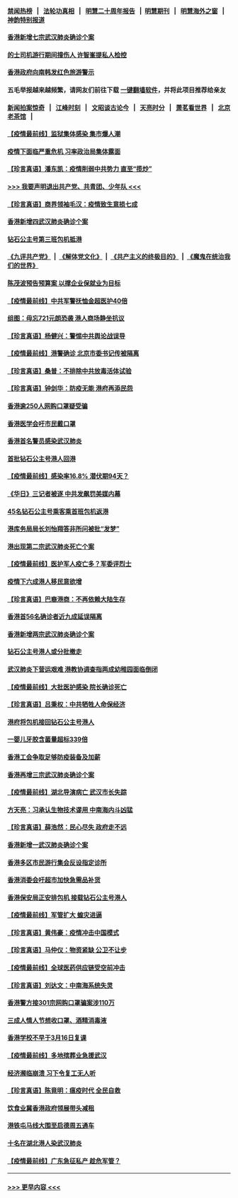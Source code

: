 #### [禁闻热榜](热点新闻.md?=0)  &nbsp;&nbsp;|&nbsp;&nbsp; [法轮功真相](https://github.com/gfw-breaker/truth/blob/master/README.md?=0) &nbsp;&nbsp;|&nbsp;&nbsp; [明慧二十周年报告](https://github.com/gfw-breaker/mh-reports/blob/master/README.md?=0) &nbsp;&nbsp;|&nbsp;&nbsp;[明慧期刊](https://github.com/gfw-breaker/mh-qikan) &nbsp;&nbsp;|&nbsp;&nbsp; [明慧海外之窗](https://github.com/gfw-breaker/mh-news/blob/master/README.md?=0) &nbsp;&nbsp;|&nbsp;&nbsp; [神韵特别报道](https://github.com/gfw-breaker/mh-news/blob/master/shenyun.md?=0)
#### [香港新增七宗武汉肺炎确诊个案](../pages/nsc415/n11893498.md?t=02260531) 
#### [的士司机游行期间撞伤人 许智峯提私人检控](../pages/nsc415/n11893483.md?t=02260531) 
#### [香港政府向南韩发红色旅游警示](../pages/nsc415/n11893398.md?t=02260531) 
#### 五毛举报越来越频繁，请网友们前往下载 [一键翻墙软件](https://github.com/gfw-breaker/ssr-accounts)，并将此项目推荐给亲友
#### [新闻拍案惊奇](https://github.com/gfw-breaker/banned-news/blob/master/pages/link4.md) &nbsp;&nbsp;|&nbsp;&nbsp; [江峰时刻](https://github.com/gfw-breaker/banned-news/blob/master/pages/link4.md) &nbsp;&nbsp;|&nbsp;&nbsp; [文昭谈古论今](https://github.com/gfw-breaker/banned-news/blob/master/pages/link4.md) &nbsp;&nbsp;|&nbsp;&nbsp; [天亮时分](https://github.com/gfw-breaker/banned-news/blob/master/pages/link4.md) &nbsp;&nbsp;|&nbsp;&nbsp; [萧茗看世界](https://github.com/gfw-breaker/banned-news/blob/master/pages/link4.md) &nbsp;&nbsp;|&nbsp;&nbsp; [北京老茶馆](https://github.com/gfw-breaker/banned-news/blob/master/pages/link4.md) &nbsp;&nbsp;|&nbsp;&nbsp; 
#### [【疫情最前线】监狱集体感染 集市爆人潮](../pages/nsc415/n11893181.md?t=02260531) 
#### [疫情下面临严重危机  习率政治局集体露面](../pages/nsc415/n11893305.md?t=02260531) 
#### [【珍言真语】潘东凯：疫情削弱中共势力 直至“揽炒”](../pages/nsc415/n11892866.md?t=02260531) 
#### [>>> 我要声明退出共产党、共青团、少年队 <<<](https://github.com/begood0513/goodnews/blob/master/quit/letter.md) 
#### [【珍言真语】商界领袖毛汉：疫情致生意损七成](../pages/nsc415/n11890348.md?t=02260531) 
#### [香港新增四武汉肺炎确诊个案](../pages/nsc415/n11890610.md?t=02260531) 
#### [钻石公主号第三班包机抵港](../pages/nsc415/n11890645.md?t=02260531) 
#### [《九评共产党》](https://github.com/begood0513/9ping.md/blob/master/README.md) &nbsp;|&nbsp; [《解体党文化》](../../../../jtdwh.md/blob/master/README.md)  &nbsp;|&nbsp; [《共产主义的终极目的》](../../../../gczydzjmd.md/blob/master/README.md) &nbsp;|&nbsp; [《魔鬼在统治我们的世界》](../../../../mgztzwmdsj.md/blob/master/README.md) 
#### [陈茂波预告预算案 以撑企业保就业为目标](../pages/nsc415/n11890574.md?t=02260531) 
#### [【疫情最前线】中共军警抚恤金超医护40倍](../pages/nsc415/n11890458.md?t=02260531) 
#### [组图：毋忘721元朗恐袭 港人商场静坐抗议](../pages/nsc415/n11876882.md?t=02260531) 
#### [【珍言真语】杨健兴：警惕中共舆论战误导](../pages/nsc415/n11888131.md?t=02260531) 
#### [【疫情最前线】港警确诊 北京市委书记传被隔离](../pages/nsc415/n11886872.md?t=02260531) 
#### [【珍言真语】桑普：不排除中共放毒活体试验](../pages/nsc415/n11886832.md?t=02260531) 
#### [【珍言真语】钟剑华：防疫无能 港府再添民怨](../pages/nsc415/n11884504.md?t=02260531) 
#### [香港逾250人网购口罩疑受骗](../pages/nsc415/n11884388.md?t=02260531) 
#### [香港医学会吁市民戴口罩](../pages/nsc415/n11884367.md?t=02260531) 
#### [香港首名警员感染武汉肺炎](../pages/nsc415/n11884357.md?t=02260531) 
#### [首批钻石公主号港人回港](../pages/nsc415/n11884333.md?t=02260531) 
#### [【疫情最前线】感染率16.8% 潜伏期94天？](../pages/nsc415/n11884256.md?t=02260531) 
#### [《华日》三记者被逐 中共发飙罚美媒内幕](../pages/nsc415/n11884184.md?t=02260531) 
#### [45名钻石公主号乘客乘首班包机返港](../pages/nsc415/n11881770.md?t=02260531) 
#### [港库务局局长刘怡翔答非所问被批“发梦”](../pages/nsc415/n11881752.md?t=02260531) 
#### [港出现第二宗武汉肺炎死亡个案](../pages/nsc415/n11881736.md?t=02260531) 
#### [【疫情最前线】医护军人疫亡多？军委评烈士](../pages/nsc415/n11881655.md?t=02260531) 
#### [疫情下六成港人移民意欲增](../pages/nsc415/n11881699.md?t=02260531) 
#### [【珍言真语】巴裔港商：不再依赖大陆生存](../pages/nsc415/n11881126.md?t=02260531) 
#### [香港首56名确诊者近九成延误隔离](../pages/nsc415/n11879079.md?t=02260531) 
#### [香港新增两宗武汉肺炎确诊个案](../pages/nsc415/n11879064.md?t=02260531) 
#### [钻石公主号港人或分批撤走](../pages/nsc415/n11879029.md?t=02260531) 
#### [武汉肺炎下营运艰难 港教协调查指两成幼稚园面临倒闭](../pages/nsc415/n11878989.md?t=02260531) 
#### [【疫情最前线】大批医护感染 院长确诊死亡](../pages/nsc415/n11878595.md?t=02260531) 
#### [【珍言真语】吕秉权：中共牺牲人命保经济](../pages/nsc415/n11878390.md?t=02260531) 
#### [港府将包机接回钻石公主号港人](../pages/nsc415/n11876352.md?t=02260531) 
#### [一婴儿牙胶含菌量超标339倍](../pages/nsc415/n11876336.md?t=02260531) 
#### [香港工会争取足够防疫装备及加薪](../pages/nsc415/n11876313.md?t=02260531) 
#### [香港再增三宗武汉肺炎确诊个案](../pages/nsc415/n11876297.md?t=02260531) 
#### [【疫情最前线】湖北导演病亡 武汉市长失踪](../pages/nsc415/n11876272.md?t=02260531) 
#### [方天亮：习承认生物技术谬用 中南海内斗凶猛](../pages/nsc415/n11873679.md?t=02260531) 
#### [【珍言真语】薛浩然：民心尽失 政府走不远](../pages/nsc415/n11875838.md?t=02260531) 
#### [香港新增一武汉肺炎确诊个案](../pages/nsc415/n11874044.md?t=02260531) 
#### [香港多区市民游行集会反设指定诊所](../pages/nsc415/n11874017.md?t=02260531) 
#### [香港消委会吁超市加快急需品补货](../pages/nsc415/n11874003.md?t=02260531) 
#### [香港保安局正安排包机 接载钻石公主号港人](../pages/nsc415/n11873932.md?t=02260531) 
#### [【疫情最前线】军管扩大 蝗灾进逼](../pages/nsc415/n11873780.md?t=02260531) 
#### [【珍言真语】黄伟豪：疫情冲击中国模式](../pages/nsc415/n11873482.md?t=02260531) 
#### [【珍言真语】马仲仪：物资紧缺 公卫不让步](../pages/nsc415/n11872315.md?t=02260531) 
#### [【疫情最前线】全球医药供应链受空前冲击](../pages/nsc415/n11869614.md?t=02260531) 
#### [【珍言真语】刘达文：中南海系统失灵](../pages/nsc415/n11869465.md?t=02260531) 
#### [香港警方接301宗网购口罩骗案涉110万](../pages/nsc415/n11867572.md?t=02260531) 
#### [三成人情人节想收口罩、酒精消毒液](../pages/nsc415/n11867523.md?t=02260531) 
#### [香港学校不早于3月16日复课](../pages/nsc415/n11867498.md?t=02260531) 
#### [【疫情最前线】多地殡葬业急援武汉](../pages/nsc415/n11866914.md?t=02260531) 
#### [经济濒临崩溃 习下令复工无人听](../pages/nsc415/n11867269.md?t=02260531) 
#### [【珍言真语】陈竟明：瘟疫时代 全民自救](../pages/nsc415/n11866765.md?t=02260531) 
#### [饮食业冀香港政府领展带头减租](../pages/nsc415/n11864876.md?t=02260531) 
#### [港铁屯马线大围至启德周五通车](../pages/nsc415/n11864842.md?t=02260531) 
#### [十名在湖北港人染武汉肺炎](../pages/nsc415/n11864807.md?t=02260531) 
#### [【疫情最前线】广东急征私产 趁危军管？](../pages/nsc415/n11864205.md?t=02260531) 

----
#### [ >>> 更早内容 <<< ](../indexes/nsc415-earlier.md)
